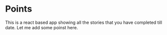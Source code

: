 # Points
This is a react based app showing all the stories that you have completed till date.
Let me add some poinst here.